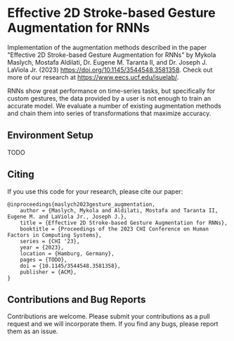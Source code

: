 # Effective 2D Stroke-based Gesture Augmentation for RNNs

Implementation of the augmentation methods described in the paper "Effective 2D Stroke-based Gesture Augmentation for RNNs" by Mykola Maslych, Mostafa Aldilati, Dr. Eugene M. Taranta II, and Dr. Joseph J. LaViola Jr. (2023) <https://doi.org/10.1145/3544548.3581358>. Check out more of our research at <https://www.eecs.ucf.edu/isuelab/>.

RNNs show great performance on time-series tasks, but specifically for custom gestures, the data provided by a user is not enough to train an accurate model. We evaluate a number of existing augmentation methods and chain them into series of transformations that maximize accuracy.  

## Environment Setup

TODO

## Citing

If you use this code for your research, please cite our paper:

    @inproceedings{maslych2023gesture_augmentation,
        author = {Maslych, Mykola and Aldilati, Mostafa and Taranta II, Eugene M. and LaViola Jr., Joseph J.},
        title = {Effective 2D Stroke-based Gesture Augmentation for RNNs},
        booktitle = {Proceedings of the 2023 CHI Conference on Human Factors in Computing Systems},
        series = {CHI '23},
        year = {2023},
        location = {Hamburg, Germany},
        pages = {TODO},
        doi = {10.1145/3544548.3581358},
        publisher = {ACM},
    }

## Contributions and Bug Reports

Contributions are welcome. Please submit your contributions as a pull request and we will incorporate them. If you find any bugs, please report them as an issue.
